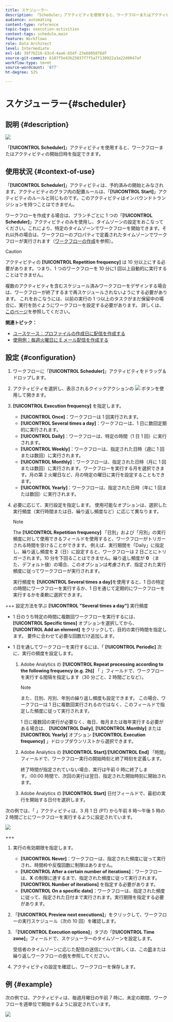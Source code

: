 ```yaml
---
title: スケジューラー
description: 「Scheduler」アクティビティを使用すると、ワークフローまたはアクティビティの開始日時を指定できます。
audience: automating
content-type: reference
topic-tags: execution-activities
context-tags: schedule,main
feature: Workflows
role: Data Architect
level: Intermediate
exl-id: 39f7b216-b3cd-4aa6-b5df-23e6805076df
source-git-commit: 6107f5e43b25037f7f5a7f130922a3a22d0047af
workflow-type: tm+mt
source-wordcount: '877'
ht-degree: 52%

---
```


# スケジューラー{#scheduler}

## 説明 {#description}

![](assets/scheduler.png)

「**[!UICONTROL Scheduler]**」アクティビティを使用すると、ワークフローまたはアクティビティの開始日時を指定できます。

## 使用状況 {#context-of-use}

「**[!UICONTROL Scheduler]**」アクティビティは、予約済みの開始とみなされます。アクティビティのグラフ内の配置ルールは、「**[!UICONTROL Start]**」アクティビティのルールと同じものです。このアクティビティはインバウンドトランジションを持つことはできません。

ワークフローを作成する場合は、ブランチごとに 1 つの「**[!UICONTROL Scheduler]**」アクティビティのみを使用し、タイムゾーンの設定をおこなってください。これにより、特定のタイムゾーンでワークフローを開始できます。それ以外の場合は、ワークフローのプロパティで定義されたタイムゾーンでワークフローが実行されます（[ワークフローの作成](../../automating/using/building-a-workflow.md)を参照）。

>[!CAUTION]
>
>アクティビティの **[!UICONTROL Repetition frequency]** は 10 分以上にする必要があります。つまり、1 つのワークフローを 10 分に1 回以上自動的に実行することはできません。

複数のアクティビティを含むスケジュール済みワークフローをデザインする場合は、ワークフローが終了するまで再スケジュールされないようにする必要があります。 これをおこなうには、以前の実行の 1 つ以上のタスクがまだ保留中の場合に、実行を防ぐようにワークフローを設定する必要があります。 詳しくは、[このページ](../../automating/using/scheduled-workflows-execution.md)を参照してください。

**関連トピック：**

* [ユースケース：プロファイルの作成日に配信を作成する](../../automating/using/workflow-creation-date-query.md)
* [使用例：毎週火曜日に E メール配信を作成する](../../automating/using/workflow-weekly-offer.md)

## 設定 {#configuration}

1. ワークフローに「**[!UICONTROL Scheduler]**」アクティビティをドラッグ＆ドロップします。
1. アクティビティを選択し、表示されるクイックアクションの ![](assets/edit_darkgrey-24px.png) ボタンを使用して開きます。
1. **[!UICONTROL Execution frequency]** を指定します。

   * **[!UICONTROL Once]**：ワークフローは 1 回実行されます。
   * **[!UICONTROL Several times a day]**：ワークフローは、1 日に数回定期的に実行されます。
   * **[!UICONTROL Daily]**：ワークフローは、特定の時間（1 日 1 回）に実行されます。
   * **[!UICONTROL Weekly]**：ワークフローは、指定された日時（週に 1 回または数回）に実行されます。
   * **[!UICONTROL Monthly]**：ワークフローは、指定された日時（月に 1 回または数回）に実行されます。ワークフローを実行する月を選択できます。月の第 2 火曜日など、月の特定の曜日に実行を設定することもできます。
   * **[!UICONTROL Yearly]**：ワークフローは、指定された日時（年に 1 回または数回）に実行されます。

1. 必要に応じて、実行設定を指定します。 使用可能なオプションは、選択した実行頻度（実行時間または日、繰り返し頻度など）に応じて異なります。

   >[!NOTE]
   >
   >The **[!UICONTROL Repetition frequency]** 「日別」および「月別」の実行頻度に対して使用できるフィールドを使用すると、ワークフローがトリガーされる時間を空けることができます。 例えば、実行期間を「Daily」に指定し、繰り返し頻度を **2**（日）に設定すると、ワークフローは 2 日ごとにトリガーされます。10 分を下回ることはできません。繰り返し頻度が **0** （また、デフォルト値）の場合、このオプションは考慮されず、指定された実行頻度に従ってワークフローが実行されます。

   実行頻度を **[!UICONTROL Several times a day]**&#x200B;を使用すると、1 日の特定の時間にワークフローを実行するか、1 日を通じて定期的にワークフローを実行するかを柔軟に選択できます。

+++ 設定方法を学ぶ **[!UICONTROL "Several times a day"]** 実行頻度

   * 1 日のうち特定の時間に複数回ワークフローを実行するには、 **[!UICONTROL Specific times]** オプションを選択してから、 **[!UICONTROL Add an element]** をクリックして、目的の実行時間を指定します。 要件に合わせて必要な回数だけ追加します。

   * 1 日を通してワークフローを実行するには、「 **[!UICONTROL Periodic]** 次に、実行の頻度を設定します。

      1. Adobe Analytics の **[!UICONTROL Repeat processing according to the following frequency (e.g. 2h)]** 「 」フィールドで、ワークフローを実行する間隔を指定します（30 分ごと、2 時間ごとなど）。

         >[!NOTE]
         >
         >また、日別、月別、年別の繰り返し頻度も設定できます。 この場合、ワークフローは 1 日に複数回実行されるのではなく、このフィールドで指定した頻度に従って実行されます。
         >
         > 1 日に複数回の実行が必要なく、毎日、毎月または毎年実行する必要がある場合は、 **[!UICONTROL Daily]**, **[!UICONTROL Monthly]** または **[!UICONTROL Yearly]** オプション **[!UICONTROL Execution frequency]** 」ドロップダウンリストから選択できます。

      1. Adobe Analytics の **[!UICONTROL Start]**/**[!UICONTROL End]** 「時間」フィールドで、ワークフロー実行の開始時刻と終了時刻を定義します。

         終了時間が指定されていない場合、実行は午前 0 時に終了します。:00:00 時間で、次回の実行は翌日、指定された開始時刻に開始されます。

      1. Adobe Analytics の **[!UICONTROL Start]** 日付フィールドで、最初の実行を開始する日付を選択します。

   次の例では、「 」アクティビティは、3 月 1 日 (PT) から午前 8 時～午後 5 時の 2 時間ごとにワークフローを実行するように設定されています。

   ![](assets/wkf_scheduler_day.png)

+++

1. 実行の有効期限を指定します。

   * **[!UICONTROL Never]**：ワークフローは、指定された頻度に従って実行され、時間枠や反復回数に制限はありません。
   * **[!UICONTROL After a certain number of iterations]**：ワークフローは、**X** の制限に達するまで、指定された頻度に従って実行されます。**[!UICONTROL Number of iterations]** を指定する必要があります。
   * **[!UICONTROL On a specific date]**：ワークフローは、指定された頻度に従って、指定された日付まで実行されます。実行期限を指定する必要があります。

1. 「**[!UICONTROL Preview next executions]**」をクリックして、ワークフローの実行スケジュール（次の 10 回）を確認します。

1. 「**[!UICONTROL Execution options]**」タブの「**[!UICONTROL Time zone]**」フィールドで、スケジューラーのタイムゾーンを設定します。

   受信者のタイムゾーンに応じた配信の送信について詳しくは、この[節](../../sending/using/sending-messages-at-the-recipient-s-time-zone.md)または繰り返しワークフローの[例](../../automating/using/recurring-push-notifications.md)を参照してください。

1. アクティビティの設定を確認し、ワークフローを保存します。

## 例 {#example}

次の例では、アクティビティは、毎週月曜日の午前 7 時に、未定の期間、ワークフローを週単位で開始するように設定されています。

![](assets/wkf_scheduler_example.png)

